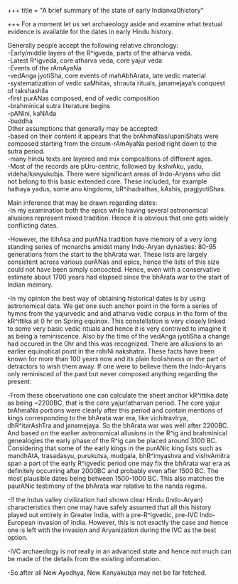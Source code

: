 +++
title = "A brief summary of the state of early Indianxa0history"

+++
For a moment let us set archaeology aside and examine what textual
evidence is available for the dates in early Hindu history.

Generally people accept the following relative chronology:  
\-Early/middle layers of the R^igveda, parts of the atharva veda.  
\-Latest R^igveda, core atharva veda, core yajur veda  
\-Events of the rAmAyaNa  
\-vedAnga jyotiSha, core events of mahAbhArata, late vedic material  
\-systematization of vedic saMhitas, shrauta rituals, janamejaya’s
conquest of takshashila  
\-first purANas composed, end of vedic composition  
\-brahminical sutra literature begins  
\-pANini, kaNAda  
\-buddha  
Other assumptions that generally may be accepted:  
\-based on their content it appears that the brAhmaNas/upaniShats were
composed starting from the circum-rAmAyaNa period right down to the
sutra period.  
\-many hindu texts are layered and mix compositions of different ages.  
\-Most of the records are pUru-centric, followed by ikshvAku, yadu,
videha/kanyukubja. There were significant areas of Indo-Aryans who did
not belong to this basic extended core. These included, for example
haihaya yadus, some anu kingdoms, bR^ihadrathas, kAshis, pragjyotiShas.

Main inference that may be drawn regarding dates:  
\-In my examination both the epics while having several astronomical
allusions represent mixed tradition. Hence it is obvious that one gets
widely conflicting dates.

\-However, the itihAsa and purANa tradition have memory of a very long
standing series of monarchs amidst many Indo-Aryan dynasties: 80-95
generations from the start to the bhArata war. These lists are largely
consistent across various purANas and epics, hence the lists of this
size could not have been simply concocted. Hence, even with a
conservative estimate about 1700 years had elapsed since the bhArata war
to the start of Indian memory.

\-In my opinion the best way of obtaining historical dates is by using
astronomical data. We get one such anchor point in the form a series of
hymns from the yajurvedic and and atharva vedic corpus in the form of
the kR^ittika at 0 hr on Spring equinox. This constellation is very
closely linked to some very basic vedic rituals and hence it is very
contrived to imagine it as being a reminiscence. Also by the time of the
vedAnga jyotiSha a change had occured in the 0hr and this was
recognized. There are allusions to an earlier equinotical point in the
rohiNi nakshatra. These facts have been known for more than 100 years
now and its plain foolishness on the part of detractors to wish them
away. If one were to believe them the Indo-Aryans only reminisced of the
past but never composed anything regarding the present.

\-From these observations one can calculate the sheet anchor kR^ittika
date as being \~2200BC, that is the core yajur/atharvan period. The core
yajur brAhmaNa portions were clearly after this period and contain
mentions of kings corresponding to the bhArata war era, like
vichitravIrya, dhR^itarAshTra and janamejaya. So the bhArata war was
well after 2200BC. And based on the earlier astronomical allusions in
the R^ig and brahminical genealogies the early phase of the R^ig can be
placed around 3100 BC. Considering that some of the early kings in the
purANic king lists such as mandhAtA, trasadasyu, purukutsa, mudgala,
bhR^imyashva and vishvAmitra span a part of the early R^igvedic period
one may fix the bhArata war era as definitely occurring after 2000BC and
probably even after 1500 BC. The most plausible dates being between
1500-1000 BC. This also matches the paurANic testimony of the bhArata
war relative to the nanda regime.

\-If the Indus valley civilization had shown clear Hindu (Indo-Aryan)
characteristics then one may have safely assumed that all this history
played out entirely in Greater India, with a pre-R^igvedic, pre-IVC
Indo-European invasion of India. However, this is not exactly the case
and hence one is left with the invasion and Aryanization during the IVC
as the best option.

\-IVC archaeology is not really in an advanced state and hence not much
can be made of the details from the existing information.

\-So after all New Ayodhya, New Kanyakubja may not be far fetched.
